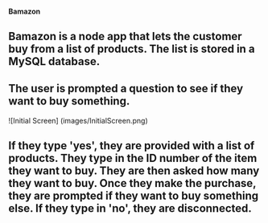 #### Bamazon

## Bamazon is a node app that lets the customer buy from a list of products. The list is stored in a MySQL database.

## The user is prompted a question to see if they want to buy something.

![Initial Screen] (images/InitialScreen.png)

## If they type 'yes', they are provided with a list of products. They type in the ID number of the item they want to buy. They are then asked how many they want to buy. Once they make the purchase, they are prompted if they want to buy something else. If they type in 'no', they are disconnected.

